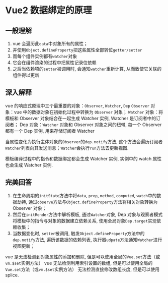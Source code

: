 # Vue2 数据绑定的原理

## 一般理解

1. vue 会遍历此`data`中对象所有的属性；
2. 并使用`Object.defineProperty`把这些属性全部转位`getter/setter`
3. 而每个组件实例都有`watcher`对象
4. 它会在组件渲染的过程中把属性记录位依赖
5. 之后当依赖项的`setter`被调用时, 会通知`watcher`重新计算, 从而致使它关联的组件得以更新

## 深入解释

vue 的响应式原理中三个最重要的对象：`Observer`, `Watcher`, `Dep`
`Observer` 对象：vue 中的数据对象在初始化过程中转换为 `Observer` 对象；
`Watcher` 对象：将模板和 Observer 对象结合在一起生成 Watcher 实例, Watcher 是订阅者中的订阅者；
Dep 对象：`Watcher` 对象和 Observer 对象之间的纽带, 每一个 Observer 都有一个 Dep 实例, 用来存储订阅者 Watcher

当属性变化为执行主体对象的`Observer`的`dep.notify`方法, 这个方法会遍历订阅者`Watcher`列表向其发送消息；`Watcher`会执行`run`方法去更新视图.

模板编译过程中的指令和数据绑定都会生成 Watcher 实例, 实例中的 watch 属性也会生成 Watcher 实例.

## 完美回答

1. 在生命周期的`initState`方法中将`data`, `prop`, `method`, `computed`, `watch`中的数据劫持, 通过`observe`方法与`Object.defineProperty`方法将相关对象转换为 Observer 对象；
2. 然后在`initRender`方法中解析模板, 通过`Watcher`对象, Dep 对象与观察者模式将模板中的指令与对象的数据建立依赖关系, 使用全局对象`Dep.target`实现依赖收集；
3. 当数据变化时, `setter`被调用, 触发`Object.defineProperty`方法中的`dep.notify`方法, 遍历该数据的依赖列表, 执行器`udpate`方法通知`Watcher`进行视图更新；

vue 是无法检测到对象属性的添加和删除, 但是可以使用全局的`Vue.set`方法（或`vm.$set`实例方法）
vue 无法检测利用索引设置的数组, 但是可以使用全局的`Vue.set`方法（或`vm.$set`实例方法）
无法检测直接修改数组长度, 但是可以使用 splice.
